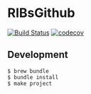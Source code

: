 # RIBsGithub
[![Build Status](https://github.com/OhKanghoon/RIBsGithub/workflows/CI/badge.svg)](https://github.com/OhKanghoon/RIBsGithub/actions)
[![codecov](https://codecov.io/gh/OhKanghoon/RIBsGithub/branch/develop/graph/badge.svg)](https://codecov.io/gh/OhKanghoon/RIBsGithub)

## Development

```console
$ brew bundle
$ bundle install
$ make project
```
